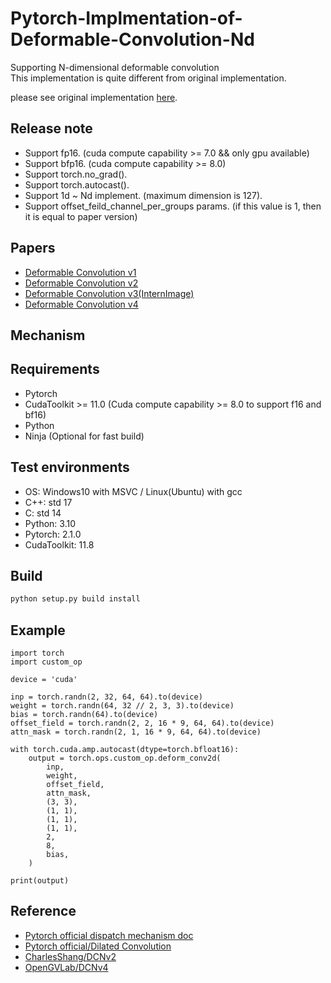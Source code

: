 # Pytorch-Implmentation-of-Deformable-Convolution-Nd   
Supporting N-dimensional deformable convolution    
This implementation is quite different from original implementation.   
   
please see original implementation [here](https://github.com/msracver/Deformable-ConvNets).   

## Release note  

- Support fp16. (cuda compute capability >= 7.0 && only gpu available)
- Support bfp16. (cuda compute capability >= 8.0)  
- Support torch.no_grad().
- Support torch.autocast().  
- Support 1d ~ Nd implement. (maximum dimension is 127).       
- Support offset_feild_channel_per_groups params. (if this value is 1, then it is equal to paper version)  

## Papers   
- [Deformable Convolution v1](https://arxiv.org/abs/1703.06211)   
- [Deformable Convolution v2](https://arxiv.org/abs/1811.11168)   
- [Deformable Convolution v3(InternImage)](https://arxiv.org/abs/2211.05778)   
- [Deformable Convolution v4](https://arxiv.org/abs/2401.06197)   

## Mechanism   

## Requirements   
- Pytorch
- CudaToolkit >= 11.0 (Cuda compute capability >= 8.0 to support f16 and bf16)
- Python
- Ninja (Optional for fast build)
   
## Test environments   
- OS: Windows10 with MSVC / Linux(Ubuntu) with gcc  
- C++: std 17  
- C: std 14  
- Python: 3.10  
- Pytorch: 2.1.0  
- CudaToolkit: 11.8  
  
## Build
```python
python setup.py build install
```

## Example  
```
import torch
import custom_op

device = 'cuda'

inp = torch.randn(2, 32, 64, 64).to(device)
weight = torch.randn(64, 32 // 2, 3, 3).to(device)
bias = torch.randn(64).to(device)
offset_field = torch.randn(2, 2, 16 * 9, 64, 64).to(device)
attn_mask = torch.randn(2, 1, 16 * 9, 64, 64).to(device)

with torch.cuda.amp.autocast(dtype=torch.bfloat16):
    output = torch.ops.custom_op.deform_conv2d(
        inp,
        weight,
        offset_field,
        attn_mask,
        (3, 3),
        (1, 1),
        (1, 1),
        (1, 1),
        2,
        8,
        bias,
    )

print(output)
```
  
## Reference   
- [Pytorch official dispatch mechanism doc](https://pytorch.org/tutorials/advanced/dispatcher.html)  
- [Pytorch official/Dilated Convolution](https://github.com/pytorch/pytorch/blob/main/aten/src/ATen/native/NaiveDilatedConvolution.cpp)  
- [CharlesShang/DCNv2](https://github.com/CharlesShang/DCNv2)   
- [OpenGVLab/DCNv4](https://github.com/OpenGVLab/DCNv4)   
